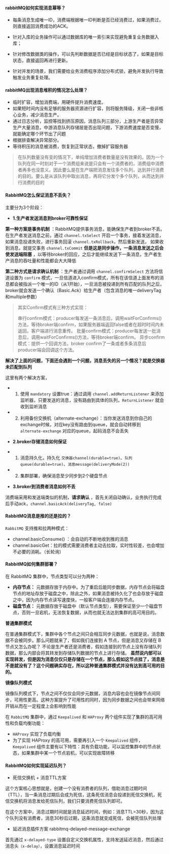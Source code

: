 #### rabbitMQ如何实现消息幂等？

- 每条消息生成唯一ID，消费端根据唯一ID判断是否已经消费过，如果消费过，则直接返回消费成功的ACK。

- 针对入库的业务操作可以通过数据库的唯一索引来实现避免重复业务数据入库；

- 针对修改数据类的操作，可以先判断数据是否已经是目标状态了，如果是目标状态，直接返回再进行更新。

- 针对并发的场景，我们需要给业务消费程序添加分布式锁，避免并发执行导致触发业务重复处理。


#### rabbitMQ出现消息堆积的情况怎么处理？

- 临时扩容，增加消费端，用硬件提升消费速度。
- 如果短时间内没有足够的服务器资源进行扩容，则将服务降级，关闭一些非核心业务，减少消息生产。
- 通过日志分析，监控等找到挤压原因，消息队列三部分，上游生产者是否异常生产大量消息，中游消息队列存储层是否出现问题，下游消费速度是否变慢，就能确定哪个环节出了问题
- 根据排查解决异常部分。
- 等待积压的消息被消费，恢复到正常状态，撤掉扩容服务器

>在队列数量没有变的情况下，单纯增加消费者数量是没有效果的。因为一个队列在同一时刻对于一个消费组来说是只会有一个消费者的，消费组中消费者再多也没意义。因此要么是在生产端把消息发往多个队列，达到并行消费的目的。要么是从该队列中取出消息，再将它分发个多个队列，从而达到并行消费的目的


#### RabbitMQ怎么保证消息不丢失？

主要分为3个阶段：

- **1.生产者发送消息到broker可靠性保证**

**第一种方案是事务机制** ：RabbitMQ提供事务消息，能确保生产者到broker不丢。在生产者发送消息之前，通过 `channel.txSelect` 开启一个事务，接着发送消息， 如果消息投递失败，进行事务回滚 `channel.txRollback`，然后重新发送， 如果收到消息，就提交事务 `channel.txCommit`
**但是这是同步操作，一条消息发送之后会使发送端阻塞** ，以等待broker的回应，之后才能继续发送下一条消息，生产者生产消息的吞吐量和性能都会大大降低

**第二种方式是请求确认机制** ：生产者通过调用 `channel.confirmSelect` 方法将信道设置为 `confirm` 模式，一旦信道进入confirm模式，所有在该信道上面发布的消息都会被指派一个唯一的ID（从1开始），一旦消息被投递到所有匹配的队列之后，broker就会发送一个确认（Basic.Ack）给生产者（包含消息的唯一deliveryTag和multiple参数）

>其实Confirm模式有三种方式实现：
>
>串行confirm模式：producer每发送一条消息后，调用waitForConfirms()方法，等待broker端confirm，如果服务器端返回false或者在超时时间内未返回，客户端进行消息重传。
>批量confirm模式：producer每发送一批消息后，调用waitForConfirms()方法，等待broker端confirm。
>异步confirm模式：提供一个回调方法，broker confirm了一条或者多条消息后producer端会回调这个方法。
                  
**解决了上面的问题，下面还会遇到一个问题，消息丢失的另一个情况？就是交换器未匹配到队列**

这里有两个解决方案，

- 1. 使用 `mandatory` 设置true：通过调用 `channel.addReturnListener` 来添加监听器，只要发送的消息，没有路由到具体的队列，`ReturnListener` 就会收到监听消息
- 2. 利用备份交换机（alternate-exchange）：当你发送消息到你自己的exchange时候，对应key没有路由到queue，就会自动转移到 `alternate-exchange` 对应的queue，起码消息不会丢失


- **2.broker存储消息如何保证**

- 1. 消息持久化，持久化 `交换器channel(durable=true)`、`队列queue(durable=true)`、`消息message(deliveryMode(2))`
- 2. 集群部署，确保消息至少同步到2个硬盘节点

- **3.broker到消费者消息如何不丢**

消费端采用和发送端类似的机制，**请求确认** ，首先关闭自动确认，业务执行完成后手动ack，`channel.basicAck(deliveryTag, false)`

#### RabbitMQ消息是推的还是拉的？

`RabbitMQ` 支持推和拉两种模式：

- channel.basicConsume() ：会自动的不断地收到推的消息
- channel.basicGet：拉的模式需要消费者主动去拉取，实时性较差，也会增加不必要的消耗。（长轮询）


#### RabbitMQ如何集群部署？

在 RabbitMQ 集群中，节点类型可以分为两种：

- **内存节点：** 元数据存放于内存中。为了重启后能同步数据，内存节点会将磁盘节点的地址存放于磁盘之中，除此之外，如果消息被持久化了也会存放于磁盘之中，因为内存节点读写速度快，一般客户端会连接内存节点。
- **磁盘节点：** 元数据存放于磁盘中（默认节点类型），需要保证至少一个磁盘节点，否则一旦宕机，无法恢复数据，从而也就无法达到集群的高可用目的。

**普通集群模式**

在普通集群模式下，集群中各个节点之间只会相互同步元数据，也就是说，消息数据不会被同步。那么问题就来了，假如我们连接到 A 节点，但是消息又存储在 B 节点又怎么办呢？
不论是生产者还是消费者，假如连接到的节点上没有存储队列数据，那么内部会将其转发到存储队列数据的节点上进行存储。 **虽然说内部可以实现转发，但是因为消息仅仅只是存储在一个节点，那么假如这节点挂了，消息是不是就没有了？这个问题确实存在，所以这种普通集群模式并没有达到高可用的目的。**

**镜像队列模式**

镜像队列模式下，节点之间不仅仅会同步元数据，消息内容也会在镜像节点间同步，可用性更高。这种方案提升了可用性的同时，因为同步数据之间也会带来网络开销从而在一定程度上会影响到性能

在 `RabbitMQ` 集群中，通过 `Keepalived` 和 `HAProxy` 两个组件实现了集群的高可用性和负载均衡功能：

- `HAProxy` 实现了负载均衡
- 为了实现 HAProxy 的高可用，需要再引入一个 `Keepalived` 组件，`Keepalived` 组件主要有以下特性：具有负载功能，可以监控集群中的节点状态，如果集群中某一个节点宕机，可以实现故障转移


#### RabbitMQ如何实现延迟队列？

- 死信交换机 + 消息TTL方案

这个方案核心思想就是，创建一个没有消费者的队列，借助消息过期时间（TTL），当一条消息过期后会成为死信，这条死信消息会投递到死信交换机，死信交换机将消息发给死信队列，我们只要消费死信队列即可。

在这个方案中，消息过期时间就是消息延迟时间，例如：消息TTL=30秒，因为这个队列没有消费者，消息30秒后过期，这条消息就变成死信，会被死信队列处理

- 延迟消息插件方案 rabbitmq-delayed-message-exchange

首先通过 `x-delayed-type` 设置自定义交换机属性，支持发送延迟消息，然后通过消息头`（x-delay）`，设置消息延迟时间
